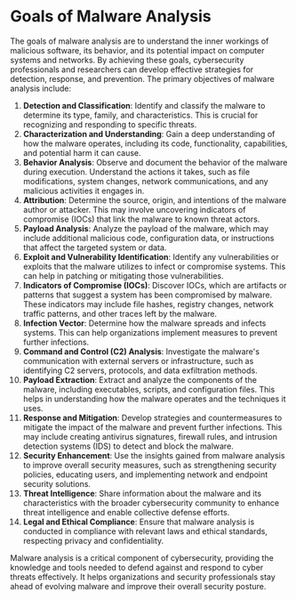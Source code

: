 # Goals of Malware Analysis

The goals of malware analysis are to understand the inner workings of malicious software, its behavior, and its potential impact on computer systems and networks. By achieving these goals, cybersecurity professionals and researchers can develop effective strategies for detection, response, and prevention. The primary objectives of malware analysis include:

1. **Detection and Classification**: Identify and classify the malware to determine its type, family, and characteristics. This is crucial for recognizing and responding to specific threats.
2. **Characterization and Understanding**: Gain a deep understanding of how the malware operates, including its code, functionality, capabilities, and potential harm it can cause.
3. **Behavior Analysis**: Observe and document the behavior of the malware during execution. Understand the actions it takes, such as file modifications, system changes, network communications, and any malicious activities it engages in.
4. **Attribution**: Determine the source, origin, and intentions of the malware author or attacker. This may involve uncovering indicators of compromise (IOCs) that link the malware to known threat actors.
5. **Payload Analysis**: Analyze the payload of the malware, which may include additional malicious code, configuration data, or instructions that affect the targeted system or data.
6. **Exploit and Vulnerability Identification**: Identify any vulnerabilities or exploits that the malware utilizes to infect or compromise systems. This can help in patching or mitigating those vulnerabilities.
7. **Indicators of Compromise (IOCs)**: Discover IOCs, which are artifacts or patterns that suggest a system has been compromised by malware. These indicators may include file hashes, registry changes, network traffic patterns, and other traces left by the malware.
8. **Infection Vector**: Determine how the malware spreads and infects systems. This can help organizations implement measures to prevent further infections.
9. **Command and Control (C2) Analysis**: Investigate the malware's communication with external servers or infrastructure, such as identifying C2 servers, protocols, and data exfiltration methods.
10. **Payload Extraction**: Extract and analyze the components of the malware, including executables, scripts, and configuration files. This helps in understanding how the malware operates and the techniques it uses.
11. **Response and Mitigation**: Develop strategies and countermeasures to mitigate the impact of the malware and prevent further infections. This may include creating antivirus signatures, firewall rules, and intrusion detection systems (IDS) to detect and block the malware.
12. **Security Enhancement**: Use the insights gained from malware analysis to improve overall security measures, such as strengthening security policies, educating users, and implementing network and endpoint security solutions.
13. **Threat Intelligence**: Share information about the malware and its characteristics with the broader cybersecurity community to enhance threat intelligence and enable collective defense efforts.
14. **Legal and Ethical Compliance**: Ensure that malware analysis is conducted in compliance with relevant laws and ethical standards, respecting privacy and confidentiality.

Malware analysis is a critical component of cybersecurity, providing the knowledge and tools needed to defend against and respond to cyber threats effectively. It helps organizations and security professionals stay ahead of evolving malware and improve their overall security posture.
